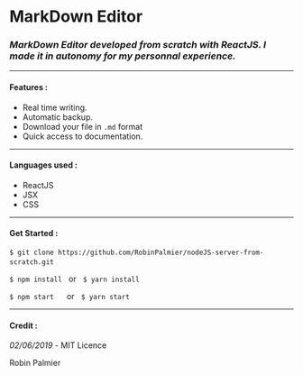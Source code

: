 # MarkDown Editor
### *MarkDown Editor developed from scratch with ReactJS. I made it in autonomy for my personnal experience.*

---
 #### Features :
* Real time writing.
* Automatic backup.
* Download your file in `.md` format
* Quick access to documentation.

---
#### Languages used :
* ReactJS
* JSX
* CSS

---
#### Get Started : &nbsp;

 `$ git clone https://github.com/RobinPalmier/nodeJS-server-from-scratch.git`
&nbsp;

 `$ npm install`&nbsp;&nbsp;&nbsp;or&nbsp;&nbsp;&nbsp;`$ yarn install`&nbsp;

 `$ npm start `&nbsp;&nbsp;&nbsp;&nbsp;or&nbsp;&nbsp;&nbsp;`$ yarn start`

---
#### Credit :
*02/06/2019* - MIT Licence
&nbsp;

Robin Palmier
